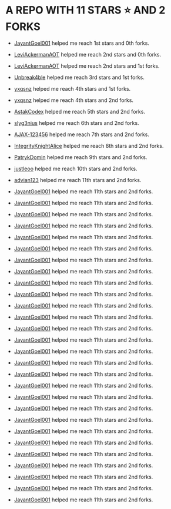 # A REPO WITH 11 STARS ⭐️ AND 2 FORKS

- [JayantGoel001](https://github.com/JayantGoel001) helped me reach 1st stars and 0th forks.

- [LeviAckermanAOT](https://github.com/LeviAckermanAOT) helped me reach 2nd stars and 0th forks.

- [LeviAckermanAOT](https://github.com/LeviAckermanAOT) helped me reach 2nd stars and 1st forks.

- [Unbreak4ble](https://github.com/Unbreak4ble) helped me reach 3rd stars and 1st forks.

- [yxqsnz](https://github.com/yxqsnz) helped me reach 4th stars and 1st forks.

- [yxqsnz](https://github.com/yxqsnz) helped me reach 4th stars and 2nd forks.

- [AstakCodex](https://github.com/AstakCodex) helped me reach 5th stars and 2nd forks.

- [slyg3nius](https://github.com/slyg3nius) helped me reach 6th stars and 2nd forks.

- [AJAX-123456](https://github.com/AJAX-123456) helped me reach 7th stars and 2nd forks.

- [IntegrityKnightAlice](https://github.com/IntegrityKnightAlice) helped me reach 8th stars and 2nd forks.

- [PatrykDomin](https://github.com/PatrykDomin) helped me reach 9th stars and 2nd forks.

- [justleoo](https://github.com/justleoo) helped me reach 10th stars and 2nd forks.

- [advian123](https://github.com/advian123) helped me reach 11th stars and 2nd forks.

- [JayantGoel001](https://github.com/JayantGoel001) helped me reach 11th stars and 2nd forks.

- [JayantGoel001](https://github.com/JayantGoel001) helped me reach 11th stars and 2nd forks.

- [JayantGoel001](https://github.com/JayantGoel001) helped me reach 11th stars and 2nd forks.

- [JayantGoel001](https://github.com/JayantGoel001) helped me reach 11th stars and 2nd forks.

- [JayantGoel001](https://github.com/JayantGoel001) helped me reach 11th stars and 2nd forks.

- [JayantGoel001](https://github.com/JayantGoel001) helped me reach 11th stars and 2nd forks.

- [JayantGoel001](https://github.com/JayantGoel001) helped me reach 11th stars and 2nd forks.

- [JayantGoel001](https://github.com/JayantGoel001) helped me reach 11th stars and 2nd forks.

- [JayantGoel001](https://github.com/JayantGoel001) helped me reach 11th stars and 2nd forks.

- [JayantGoel001](https://github.com/JayantGoel001) helped me reach 11th stars and 2nd forks.

- [JayantGoel001](https://github.com/JayantGoel001) helped me reach 11th stars and 2nd forks.

- [JayantGoel001](https://github.com/JayantGoel001) helped me reach 11th stars and 2nd forks.

- [JayantGoel001](https://github.com/JayantGoel001) helped me reach 11th stars and 2nd forks.

- [JayantGoel001](https://github.com/JayantGoel001) helped me reach 11th stars and 2nd forks.

- [JayantGoel001](https://github.com/JayantGoel001) helped me reach 11th stars and 2nd forks.

- [JayantGoel001](https://github.com/JayantGoel001) helped me reach 11th stars and 2nd forks.

- [JayantGoel001](https://github.com/JayantGoel001) helped me reach 11th stars and 2nd forks.

- [JayantGoel001](https://github.com/JayantGoel001) helped me reach 11th stars and 2nd forks.

- [JayantGoel001](https://github.com/JayantGoel001) helped me reach 11th stars and 2nd forks.

- [JayantGoel001](https://github.com/JayantGoel001) helped me reach 11th stars and 2nd forks.

- [JayantGoel001](https://github.com/JayantGoel001) helped me reach 11th stars and 2nd forks.

- [JayantGoel001](https://github.com/JayantGoel001) helped me reach 11th stars and 2nd forks.

- [JayantGoel001](https://github.com/JayantGoel001) helped me reach 11th stars and 2nd forks.

- [JayantGoel001](https://github.com/JayantGoel001) helped me reach 11th stars and 2nd forks.

- [JayantGoel001](https://github.com/JayantGoel001) helped me reach 11th stars and 2nd forks.

- [JayantGoel001](https://github.com/JayantGoel001) helped me reach 11th stars and 2nd forks.

- [JayantGoel001](https://github.com/JayantGoel001) helped me reach 11th stars and 2nd forks.

- [JayantGoel001](https://github.com/JayantGoel001) helped me reach 11th stars and 2nd forks.
